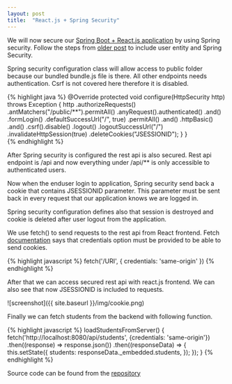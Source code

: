 ```yaml
---
layout: post
title:  "React.js + Spring Security"
---
```

We will now secure our [Spring Boot + React.js application](https://github.com/juhahinkula/SpringReactWebpack.git) by using Spring security. Follow the steps from [older post](/2016-07-31-crudboot-security) to include user entity and Spring Security.

Spring security configuration class will allow access to public folder because our bundled bundle.js file is there. All other endpoints needs authentication.  Csrf is not covered here therefore it is disabled.

{% highlight java %}
  @Override
  protected void configure(HttpSecurity http) throws Exception {
		http
		.authorizeRequests()
			.antMatchers("/public/**").permitAll()
			.anyRequest().authenticated()
			.and()
		.formLogin()
			.defaultSuccessUrl("/", true)
			.permitAll()
			.and()
		.httpBasic()
			.and()
		.csrf().disable()
		.logout()
	    .logoutSuccessUrl("/")
			.invalidateHttpSession(true)
			.deleteCookies("JSESSIONID");
    }
  }   
{% endhighlight %}

After Spring security is configured the rest api is also secured. Rest api endpoint is /api and now everything under /api/** is only accessible to authenticated users.

Now when the enduser login to application, Spring security send back a cookie that contains JSESSIONID parameter. This parameter must be sent back in every request that our application knows we are logged in.

Spring security configuration defines also that session is destroyed and cookie is deleted after user logout from the application.  

We use fetch() to send requests to the rest api from React frontend. Fetch [documentation](https://github.com/github/fetch) says that credentials option must be provided to be able to send cookies. 

{% highlight javascript %}
fetch('/URI', {
  credentials: 'same-origin'
}) 
{% endhighlight %}

After that we can access secured rest api with react.js frontend. We can also see that now JSESSIONID is included to requests.

![screenshot]({{ site.baseurl }}/img/cookie.png)

Finally  we can fetch students from the backend with following function.

{% highlight javascript %}
  loadStudentsFromServer() {
      fetch('http://localhost:8080/api/students', 
      {credentials: 'same-origin'}) 
      .then((response) => response.json()) 
      .then((responseData) => { 
          this.setState({ 
              students: responseData._embedded.students, 
          }); 
      });
  } 
{% endhighlight %}

Source code can be found from the [repository](https://github.com/juhahinkula/StudentListReact.git)